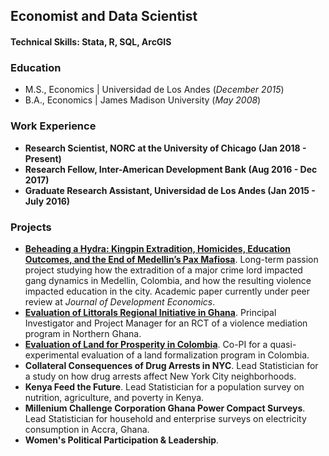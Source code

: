 ## Economist and Data Scientist

#### Technical Skills: Stata, R, SQL, ArcGIS

### Education
- M.S., Economics	| Universidad de Los Andes (_December 2015_)	 			        		
- B.A., Economics | James Madison University (_May 2008_)

### Work Experience
- **Research Scientist, NORC at the University of Chicago (Jan 2018 - Present)**
- **Research Fellow, Inter-American Development Bank (Aug 2016 - Dec 2017)**
- **Graduate Research Assistant, Universidad de Los Andes (Jan 2015 - July 2016)**

### Projects
- [**Beheading a Hydra: Kingpin Extradition, Homicides, Education Outcomes, and the End of Medellin’s Pax Mafiosa**](https://glhaugan.github.io/Hydra/). Long-term passion project studying how the extradition of a major crime lord impacted gang dynamics in Medellin, Colombia, and how the resulting violence impacted education in the city. Academic paper currently under peer review at _Journal of Development Economics_. 
- [**Evaluation of Littorals Regional Initiative in Ghana**](https://glhaugan.github.io/LRI/). Principal Investigator and Project Manager for an RCT of a violence mediation program in Northern Ghana.
- [**Evaluation of Land for Prosperity in Colombia**](https://glhaugan.github.io/LfP/). Co-PI for a quasi-experimental evaluation of a land formalization program in Colombia.
- **Collateral Consequences of Drug Arrests in NYC**. Lead Statistician for a study on how drug arrests affect New York City neighborhoods.
- **Kenya Feed the Future**. Lead Statistician for a population survey on nutrition, agriculture, and poverty in Kenya.
- **Millenium Challenge Corporation Ghana Power Compact Surveys**. Lead Statistician for household and enterprise surveys on electricity consumption in Accra, Ghana.
- **Women's Political Participation & Leadership**. 


